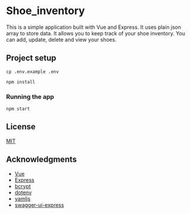 # Shoe_inventory

This is a simple application built with Vue and Express. It uses plain json array to store data.
It allows you to keep track of your shoe inventory. You can add, update, delete and view your shoes.

## Project setup

```
cp .env.example .env
```

```
npm install
```

### Running the app
```
npm start
```


## License

[MIT](https://choosealicense.com/licenses/mit/)

## Acknowledgments

* [Vue](https://vuejs.org/)
* [Express](https://expressjs.com/)
* [bcrypt](https://www.npmjs.com/package/bcrypt)
* [dotenv](https://www.npmjs.com/package/dotenv)
* [yamljs](https://www.npmjs.com/package/yamljs)
* [swagger-ui-express](https://www.npmjs.com/package/swagger-ui-express)
